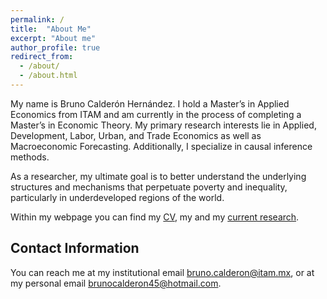 ```yaml
---
permalink: /
title:  "About Me"
excerpt: "About me"
author_profile: true
redirect_from: 
  - /about/
  - /about.html
---
```


My name is Bruno Calderón Hernández. I hold a Master’s in Applied Economics from ITAM and am currently in the process of completing a Master’s in Economic Theory. My primary research interests lie in Applied, Development, Labor, Urban, and Trade Economics as well as Macroeconomic Forecasting. Additionally, I specialize in causal inference methods.

As a researcher, my ultimate goal is to better understand the underlying structures and mechanisms that perpetuate poverty and inequality, particularly in underdeveloped regions of the world.

Within my webpage you can find my [CV](files/CV.pdf), my and my [current research](https://brunocalderonh.github.io/publications/).


Contact Information
---

You can reach me at my institutional email [bruno.calderon@itam.mx](bruno.calderon@itam.mx), or at my personal email [brunocalderon45@hotmail.com](brunocalderon45@hotmail.com).

